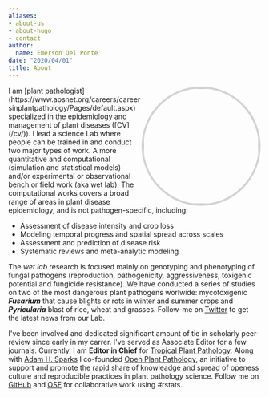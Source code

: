```yaml
---
aliases:
- about-us
- about-hugo
- contact
author:
  name: Emerson Del Ponte
date: "2020/04/01"
title: About
---
```

<img src = "/img/about/emerson-delponte.jpg" style = "border-radius: 50%; border: 4px solid lightgrey; float: right"  width=230>
I am [plant pathologist](https://www.apsnet.org/careers/careersinplantpathology/Pages/default.aspx) specialized in the epidemiology and management of plant diseases ([CV](/cv/)). I lead a science Lab where people can be trained in and conduct two major types of work. A more quantitative and computational (simulation and statistical models) and/or experimental or observational bench or field work (aka wet lab). The computational works covers a broad range of areas in plant disease epidemiology, and is not pathogen-specific, including:

- Assessment of disease intensity and crop loss
- Modeling temporal progress and spatial spread across scales
- Assessment and prediction of disease risk
- Systematic reviews and meta-analytic modeling

The *wet lab* research is focused mainly on genotyping and phenotyping of fungal pathogens (reproduction, pathogenicity, aggressiveness, toxigenic potential and fungicide resistance). We have conducted a series of studies on two of the most dangerous plant pathogens worlwide: mycotoxigenic __*Fusarium*__ that cause blights or rots in winter and summer crops and __*Pyricularia*__ blast of rice, wheat and grasses. Follow-me on [Twitter](http://www.twitter.com/edelponte) to get the latest news from our Lab.

I've been involved and dedicated significant amount of tie in scholarly peer-review since early in my carrer. I've served as Associate Editor for a few journals. Currently, I am **Editor in Chief** for [Tropical Plant Pathology](http://sbfitopatologia.org.br/tpp/). Along with [Adam H. Sparks](https://adamhsparks.netlify.com/) I co-founded [Open Plant Pathology](http://www.openplantpathology.org), an initiative to support and promote the rapid share of knowleadge and spread of openess culture and reproducible practices in plant pathology science. Follow me on [GitHub](https://github.com/emdelponte) and [OSF](http://osf.io/jb6yd) for collaborative work using #rstats.

